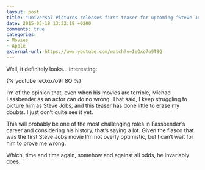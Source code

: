 ```yaml
---
layout: post
title: "Universal Pictures releases first teaser for upcoming ‘Steve Jobs’ movie starring Michael Fassbender in the lead role"
date: 2015-05-18 13:32:18 +0200
comments: true
categories: 
- Movies
- Apple
external-url: https://www.youtube.com/watch?v=IeOxo7o9T8Q
---
```


Well, it definitely looks... interesting:

{% youtube IeOxo7o9T8Q %}

I’m of the opinion that, even when his movies are terrible, Michael Fassbender as an actor can do no wrong. That said, I keep struggling to picture him as Steve Jobs, and this teaser has done little to erase my doubts. I just don’t quite see it yet.

This will probably be one of the most challenging roles in Fassbender’s career and considering his history, that’s saying a lot. Given the fiasco that was the first Steve Jobs movie I’m not overly optimistic, but I can’t wait for him to prove me wrong.

Which, time and time again, somehow and against all odds, he invariably does.